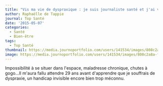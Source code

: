 ```yaml
---
title: "Vis ma vie de dyspraxique : je suis journaliste santé et j'ai vécu 29 ans avec ce handicap invisible avant d'en entendre parler pour la première fois"
author: Raphaëlle de Tappie
journal: Top Santé
date: '2015-05-07'
categories:
  - Santé
  - Bien-être
tags:
  - Top Santé
thumbnail: https://media.journoportfolio.com/users/141534/images/808c2a8a-f71f-4ca9-b0fe-165f7b646808_max-600.jpg
image: https://media.journoportfolio.com/users/141534/images/808c2a8a-f71f-4ca9-b0fe-165f7b646808_max-600.jpg
---
```


Impossibilité à se situer dans l'espace, maladresse chronique, chutes à gogo...Il m'aura fallu attendre 29 ans avant d'apprendre que je souffrais de dyspraxie, un handicap invisible encore bien trop méconnu.